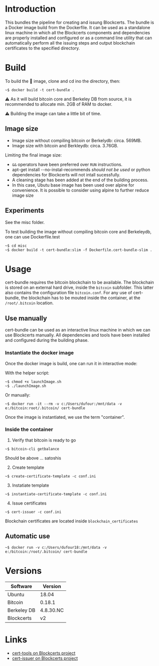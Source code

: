 # Introduction

This bundles the pipeline for creating and issung Blockcerts. The bundle is a Docker image build from the Dockerfile. It can be used as a standalone linux machine in which all the Blockcerts components and dependencies are properly installed and configured or as a command line utility that can automatically perform all the issuing steps and output blockchain certificates to the specified directory.

# Build

To build the :whale: image, clone and cd ino the directory, then:

```shell
~$ docker build -t cert-bundle .
```

:warning: As it will  build bitcoin core and Berkeley DB from source, it is recommended to allocate min. 2GB of RAM to docker.

:warning: Building the image can take a little bit of time.

## Image size

- Image size without compiling bitcoin or Berkelydb: circa. 569MB.
- Image size with bitcoin and Berkleydb: circa. 3.76GB.

Limiting the final image size:
-  `&&` operators have been preferred over `RUN` instructions.
- apt-get install --no-instal-recommends *should not be used* or python dependencies for Blockcerts will not intall sucessfully.
- A cleaning stage has been added at the end of the building process.
- In this case, Ubutu base image has been used over alpine for convenience. It is possible to consider using alpine to further reduce image size

## Experiments

See the misc folder.

To test building the image without compiling bitcoin core and Berkeleydb, one can use Dockerfile.test

```shell
~$ cd misc
~$ docker build -t cert-bundle:slim -f Dockerfile.cert-bundle-slim .
```

# Usage

cert-bundle requires the bitcoin blockchain to be available. The blockchain is stored on an external hard drive, inside the `bitcoin` subfolder. This latter also contains the configuration file `bitcoin.conf`. For any use of cert-bundle, the blockchain has to be mouted inside the container, at the `/root/.bitcoin` location.

## Use manually

cert-bundle can be used as an interactive linux machine in which we can use Blockcerts manually. All dependencies and tools have been installed and configured during the building phase.

### Instantiate the docker image

Once the docker image is build, one can run it in interactive mode:

With the helper script:

```shell
~$ chmod +x launchImage.sh
~$ ./launchImage.sh
```

Or manually:

```shell
~$ docker run -it --rm -v c:/Users/dufour:/mnt/data -v e:/bitcoin:root/.bitcoin/ cert-bundle
```

Once the image is instantiated, we use the term "container".

### Inside the container

1. Verify that bitcoin is ready to go

```shell
~$ bitcoin-cli getbalance
```

Should be above ... satoshis

2. Create template

```shell
~$ create-certificate-template -c conf.ini
```

3. Instatiate template

```shell
~$ instantiate-certificate-template -c conf.ini
```

4. Issue certificates

```shell
~$ cert-issuer -c conf.ini
```

Blockchain certificates are located inside `blockchain_certificates`

## Automatic use

```shell
~$ docker run -v c:/Users/dufour18:/mnt/data -v e:/bitcoin:/root/.bitcoin/ cert-bundle
```

# Versions

| Software    | Version   |
|-------------|-----------|
| Ubuntu      | 18.04     |
| Bitcoin     | 0.18.1    |
| Berkeley DB | 4.8.30.NC |
| Blockcerts  | v2        |


# Links

- [cert-tools on Blockcerts project](https://github.com/blockchain-certificates/cert-tools)
- [cert-issuer on Blockcerts project](https://github.com/blockchain-certificates/cert-issuer)
